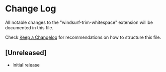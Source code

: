 # Change Log

All notable changes to the "windsurf-trim-whitespace" extension will be documented in this file.

Check [Keep a Changelog](http://keepachangelog.com/) for recommendations on how to structure this file.

## [Unreleased]

- Initial release